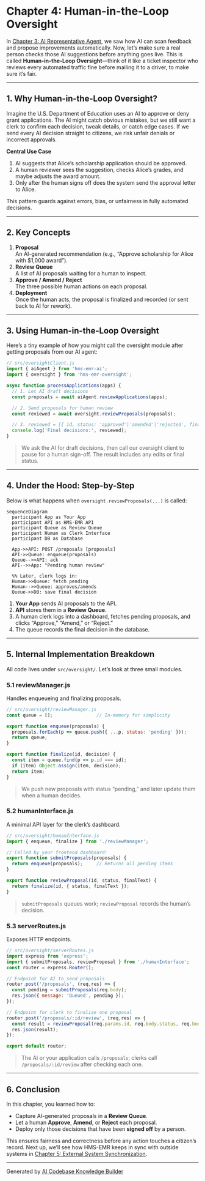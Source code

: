 # Chapter 4: Human-in-the-Loop Oversight

In [Chapter 3: AI Representative Agent](03_ai_representative_agent_.md), we saw how AI can scan feedback and propose improvements automatically. Now, let’s make sure a real person checks those AI suggestions before anything goes live. This is called **Human-in-the-Loop Oversight**—think of it like a ticket inspector who reviews every automated traffic fine before mailing it to a driver, to make sure it’s fair.

---

## 1. Why Human-in-the-Loop Oversight?

Imagine the U.S. Department of Education uses an AI to approve or deny grant applications. The AI might catch obvious mistakes, but we still want a clerk to confirm each decision, tweak details, or catch edge cases. If we send every AI decision straight to citizens, we risk unfair denials or incorrect approvals.

**Central Use Case**  
1. AI suggests that Alice’s scholarship application should be approved.  
2. A human reviewer sees the suggestion, checks Alice’s grades, and maybe adjusts the award amount.  
3. Only after the human signs off does the system send the approval letter to Alice.

This pattern guards against errors, bias, or unfairness in fully automated decisions.

---

## 2. Key Concepts

1. **Proposal**  
   An AI-generated recommendation (e.g., “Approve scholarship for Alice with $1,000 award”).  
2. **Review Queue**  
   A list of AI proposals waiting for a human to inspect.  
3. **Approve / Amend / Reject**  
   The three possible human actions on each proposal.  
4. **Deployment**  
   Once the human acts, the proposal is finalized and recorded (or sent back to AI for rework).

---

## 3. Using Human-in-the-Loop Oversight

Here’s a tiny example of how you might call the oversight module after getting proposals from our AI agent:

```js
// src/oversightClient.js
import { aiAgent } from 'hms-emr-ai';
import { oversight } from 'hms-emr-oversight';

async function processApplications(apps) {
  // 1. Let AI draft decisions
  const proposals = await aiAgent.reviewApplications(apps);

  // 2. Send proposals for human review
  const reviewed = await oversight.reviewProposals(proposals);

  // 3. reviewed = [{ id, status: 'approved'|'amended'|'rejected', finalText }]
  console.log('Final decisions:', reviewed);
}
```
> We ask the AI for draft decisions, then call our oversight client to pause for a human sign-off. The result includes any edits or final status.

---

## 4. Under the Hood: Step-by-Step

Below is what happens when `oversight.reviewProposals(...)` is called:

```mermaid
sequenceDiagram
  participant App as Your App
  participant API as HMS-EMR API
  participant Queue as Review Queue
  participant Human as Clerk Interface
  participant DB as Database

  App->>API: POST /proposals [proposals]
  API->>Queue: enqueue(proposals)
  Queue-->>API: ack
  API-->>App: "Pending human review"

  %% Later, clerk logs in:
  Human->>Queue: fetch pending
  Human-->>Queue: approves/amends
  Queue->>DB: save final decision
```

1. **Your App** sends AI proposals to the API.  
2. **API** stores them in a **Review Queue**.  
3. A human clerk logs into a dashboard, fetches pending proposals, and clicks “Approve,” “Amend,” or “Reject.”  
4. The queue records the final decision in the database.

---

## 5. Internal Implementation Breakdown

All code lives under `src/oversight/`. Let’s look at three small modules.

### 5.1 reviewManager.js  
Handles enqueueing and finalizing proposals.
```js
// src/oversight/reviewManager.js
const queue = [];                // In-memory for simplicity

export function enqueue(proposals) {
  proposals.forEach(p => queue.push({ ...p, status: 'pending' }));
  return queue;
}

export function finalize(id, decision) {
  const item = queue.find(p => p.id === id);
  if (item) Object.assign(item, decision);
  return item;
}
```
> We push new proposals with status “pending,” and later update them when a human decides.

### 5.2 humanInterface.js  
A minimal API layer for the clerk’s dashboard.
```js
// src/oversight/humanInterface.js
import { enqueue, finalize } from './reviewManager';

// Called by your frontend dashboard:
export function submitProposals(proposals) {
  return enqueue(proposals);     // Returns all pending items
}

export function reviewProposal(id, status, finalText) {
  return finalize(id, { status, finalText });
}
```
> `submitProposals` queues work; `reviewProposal` records the human’s decision.

### 5.3 serverRoutes.js  
Exposes HTTP endpoints.
```js
// src/oversight/serverRoutes.js
import express from 'express';
import { submitProposals, reviewProposal } from './humanInterface';
const router = express.Router();

// Endpoint for AI to send proposals
router.post('/proposals', (req,res) => {
  const pending = submitProposals(req.body);
  res.json({ message: 'Queued', pending });
});

// Endpoint for clerk to finalize one proposal
router.post('/proposals/:id/review', (req,res) => {
  const result = reviewProposal(req.params.id, req.body.status, req.body.text);
  res.json(result);
});

export default router;
```
> The AI or your application calls `/proposals`; clerks call `/proposals/:id/review` after checking each one.

---

## 6. Conclusion

In this chapter, you learned how to:
- Capture AI-generated proposals in a **Review Queue**.  
- Let a human **Approve**, **Amend**, or **Reject** each proposal.  
- Deploy only those decisions that have been **signed off** by a person.

This ensures fairness and correctness before any action touches a citizen’s record. Next up, we’ll see how HMS-EMR keeps in sync with outside systems in [Chapter 5: External System Synchronization](05_external_system_synchronization_.md).

---

Generated by [AI Codebase Knowledge Builder](https://github.com/The-Pocket/Tutorial-Codebase-Knowledge)